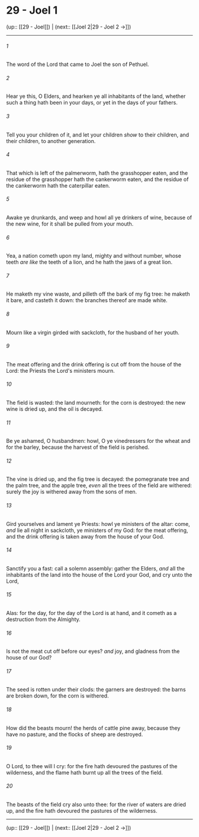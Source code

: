 # 29 - Joel 1

(up:: [[29 - Joel]]) | (next:: [[Joel 2|29 - Joel 2 →]])

***


###### 1 
The word of the Lord that came to Joel the son of Pethuel. 

###### 2 
Hear ye this, O Elders, and hearken ye all inhabitants of the land, whether such a thing hath been in your days, or yet in the days of your fathers. 

###### 3 
Tell you your children of it, and let your children _show_ to their children, and their children, to another generation. 

###### 4 
That which is left of the palmerworm, hath the grasshopper eaten, and the residue of the grasshopper hath the cankerworm eaten, and the residue of the cankerworm hath the caterpillar eaten. 

###### 5 
Awake ye drunkards, and weep and howl all ye drinkers of wine, because of the new wine, for it shall be pulled from your mouth. 

###### 6 
Yea, a nation cometh upon my land, mighty and without number, whose teeth _are like_ the teeth of a lion, and he hath the jaws of a great lion. 

###### 7 
He maketh my vine waste, and pilleth off the bark of my fig tree: he maketh it bare, and casteth it down: the branches thereof are made white. 

###### 8 
Mourn like a virgin girded with sackcloth, for the husband of her youth. 

###### 9 
The meat offering and the drink offering is cut off from the house of the Lord: the Priests the Lord's ministers mourn. 

###### 10 
The field is wasted: the land mourneth: for the corn is destroyed: the new wine is dried up, and the oil is decayed. 

###### 11 
Be ye ashamed, O husbandmen: howl, O ye vinedressers for the wheat and for the barley, because the harvest of the field is perished. 

###### 12 
The vine is dried up, and the fig tree is decayed: the pomegranate tree and the palm tree, and the apple tree, _even_ all the trees of the field are withered: surely the joy is withered away from the sons of men. 

###### 13 
Gird yourselves and lament ye Priests: howl ye ministers of the altar: come, _and_ lie all night in sackcloth, ye ministers of my God: for the meat offering, and the drink offering is taken away from the house of your God. 

###### 14 
Sanctify you a fast: call a solemn assembly: gather the Elders, _and_ all the inhabitants of the land into the house of the Lord your God, and cry unto the Lord, 

###### 15 
Alas: for the day, for the day of the Lord is at hand, and it cometh as a destruction from the Almighty. 

###### 16 
Is not the meat cut off before our eyes? _and_ joy, and gladness from the house of our God? 

###### 17 
The seed is rotten under their clods: the garners are destroyed: the barns are broken down, for the corn is withered. 

###### 18 
How did the beasts mourn! the herds of cattle pine away, because they have no pasture, and the flocks of sheep are destroyed. 

###### 19 
O Lord, to thee will I cry: for the fire hath devoured the pastures of the wilderness, and the flame hath burnt up all the trees of the field. 

###### 20 
The beasts of the field cry also unto thee: for the river of waters are dried up, and the fire hath devoured the pastures of the wilderness.

***

(up:: [[29 - Joel]]) | (next:: [[Joel 2|29 - Joel 2 →]])
